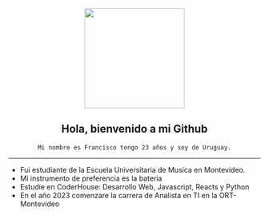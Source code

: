 

<div align="center">
  <img src="https://media.giphy.com/media/PmAjqmm4beKervYzFr/giphy.gif" width="200" />
  
  <h2>  Hola, bienvenido a mi Github </h2
---
  <h3>
    
    Mi nombre es Francisco tengo 23 años y soy de Uruguay.
  </h3>
</div>

---

- Fui estudiante de la Escuela Universitaria de Musica en Montevideo.
- Mi instrumento de preferencia es la bateria
- Estudie en CoderHouse: Desarrollo Web, Javascript, Reacts y Python
- En el año 2023 comenzare la carrera de Analista en TI en la ORT-Montevideo

